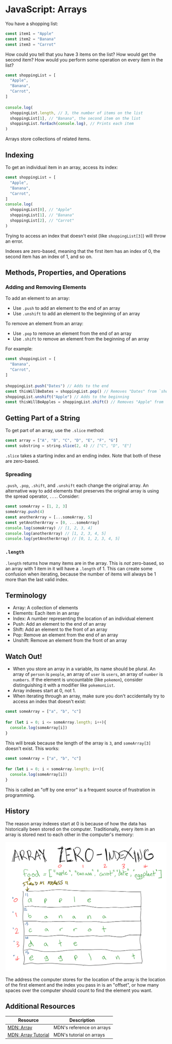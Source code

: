 # JavaScript: Arrays

You have a shopping list:

```js
const item1 = "Apple"
const item2 = "Banana"
const item3 = "Carrot"
```

How could you tell that you have 3 items on the list? How would get the second item? How would you perform some operation on every item in the list?

```js
const shoppingList = [
  "Apple",
  "Banana",
  "Carrot",
]

console.log(
  shoppingList.length, // 3, the number of items on the list
  shoppingList[1], // "Banana", the second item on the list
  shoppingList.forEach(console.log), // Prints each item
)
```

Arrays store collections of related items.

## Indexing

To get an individual item in an array, access its index:

```js
const shoppingList = [
  "Apple",
  "Banana",
  "Carrot",
]
console.log(
  shoppingList[0], // "Apple"
  shoppingList[1], // "Banana"
  shoppingList[2], // "Carrot"
)
```

Trying to access an index that doesn't exist (like `shoppingList[3]`) will throw an error.

Indexes are zero-based, meaning that the first item has an index of 0, the second item has an index of 1, and so on.

## Methods, Properties, and Operations

### Adding and Removing Elements

To add an element to an array:

* Use `.push` to add an element to the end of an array
* Use `.unshift` to add an element to the beginning of an array

To remove an element from an array:

* Use `.pop` to remove an element from the end of an array
* Use `.shift` to remove an element from the beginning of an array

For example:

```js
const shoppingList = [
  "Banana",
  "Carrot",
]

shoppingList.push("Dates") // Adds to the end
const thisWillBeDates = shoppingList.pop() // Removes "Dates" from `shoppingList`
shoppingList.unshift("Apple") // Adds to the beginning
const thisWillBeApples = shoppingList.shift() // Removes "Apple" from `shoppingList`
```

## Getting Part of a String

To get part of an array, use the `.slice` method:

```js
const array = ["A", "B", "C", "D", "E", "F", "G"]
const substring = string.slice(2, 4) // ["C", "D", "E"]
```

`.slice` takes a starting index and an ending index. Note that both of these are zero-based.

### Spreading

`.push`, `.pop`, `.shift`, and `.unshift` each change the original array. An alternative way to add elements that preserves the original array is using the spread operator, `...`. Consider:

```js
const someArray = [1, 2, 3]
someArray.push(4)
const anotherArray = [...someArray, 5]
const yetAnotherArray = [0, ...someArray]
console.log(someArray) // [1, 2, 3, 4]
console.log(anotherArray) // [1, 2, 3, 4, 5]
console.log(yetAnotherArray) // [0, 1, 2, 3, 4, 5]
```

### `.length`

`.length` returns how many items are in the array. This is _not_ zero-based, so an array with 1 item in it will have a `.length` of 1. This can create some confusion when iterating, because the number of items will always be 1 more than the last valid index.

## Terminology

* Array: A collection of elements
* Elements: Each item in an array
* Index: A number representing the location of an individual element
* Push: Add an element to the end of an array
* Shift: Add an element to the front of an array
* Pop: Remove an element from the end of an array
* Unshift: Remove an element from the front of an array

## Watch Out!

* When you store an array in a variable, its name should be plural. An array of `person` is `people`, an array of `user` is `users`, an array of `number` is `numbers`. If the element is uncountable (like `pokemon`), consider distinguishing it with a modifier like `pokemonList`.
* Array indexes start at 0, not 1.
* When iterating through an array, make sure you don't accidentally try to access an index that doesn't exist:

```js
const someArray = ["a", "b", "c"]

for (let i = 0; i <= someArray.length; i++){
  console.log(someArray[i])
}
```

This will break because the length of the array is `3`, and `someArray[3]` doesn't exist. This works:

```js
const someArray = ["a", "b", "c"]

for (let i = 0; i < someArray.length; i++){
  console.log(someArray[i])
}
```

This is called an "off by one error" is a frequent source of frustration in programming.

## History

The reason array indexes start at 0 is because of how the data has historically been stored on the computer. Traditionally, every item in an array is stored next to each other in the computer's memory:

![Diagram of an array with indexes](assets/array-zero-indexing-2.png)

The address the computer stores for the location of the array is the location of the first element and the index you pass in is an "offset", or how many spaces over the computer should count to find the element you want.

## Additional Resources

| Resource | Description |
| --- | --- |
| [MDN: Array](https://developer.mozilla.org/en-US/docs/Web/JavaScript/Reference/Global_Objects/Array) | MDN's reference on arrays |
| [MDN: Array Tutorial](https://developer.mozilla.org/en-US/docs/Web/JavaScript/Reference/Global_Objects/Array) | MDN's tutorial on arrays |
